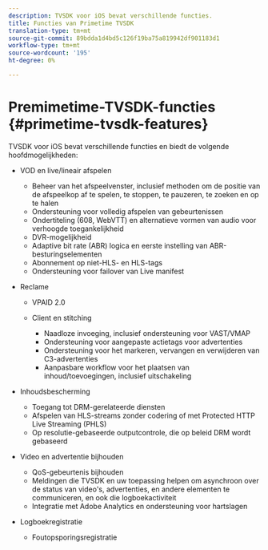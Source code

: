 ```yaml
---
description: TVSDK voor iOS bevat verschillende functies.
title: Functies van Primetime TVSDK
translation-type: tm+mt
source-git-commit: 89bdda1d4bd5c126f19ba75a819942df901183d1
workflow-type: tm+mt
source-wordcount: '195'
ht-degree: 0%

---
```



# Premimetime-TVSDK-functies {#primetime-tvsdk-features}

TVSDK voor iOS bevat verschillende functies en biedt de volgende hoofdmogelijkheden:

* VOD en live/lineair afspelen

   * Beheer van het afspeelvenster, inclusief methoden om de positie van de afspeelkop af te spelen, te stoppen, te pauzeren, te zoeken en op te halen
   * Ondersteuning voor volledig afspelen van gebeurtenissen
   * Ondertiteling (608, WebVTT) en alternatieve vormen van audio voor verhoogde toegankelijkheid
   * DVR-mogelijkheid
   * Adaptive bit rate (ABR) logica en eerste instelling van ABR-besturingselementen
   * Abonnement op niet-HLS- en HLS-tags
   * Ondersteuning voor failover van Live manifest

* Reclame

   * VPAID 2.0
   * Client en stitching

      * Naadloze invoeging, inclusief ondersteuning voor VAST/VMAP
      * Ondersteuning voor aangepaste actietags voor advertenties
      * Ondersteuning voor het markeren, vervangen en verwijderen van C3-advertenties
      * Aanpasbare workflow voor het plaatsen van inhoud/toevoegingen, inclusief uitschakeling

* Inhoudsbescherming

   * Toegang tot DRM-gerelateerde diensten
   * Afspelen van HLS-streams zonder codering of met Protected HTTP Live Streaming (PHLS)
   * Op resolutie-gebaseerde outputcontrole, die op beleid DRM wordt gebaseerd

* Video en advertentie bijhouden

   * QoS-gebeurtenis bijhouden
   * Meldingen die TVSDK en uw toepassing helpen om asynchroon over de status van video&#39;s, advertenties, en andere elementen te communiceren, en ook die logboekactiviteit
   * Integratie met Adobe Analytics en ondersteuning voor hartslagen

* Logboekregistratie

   * Foutopsporingsregistratie


